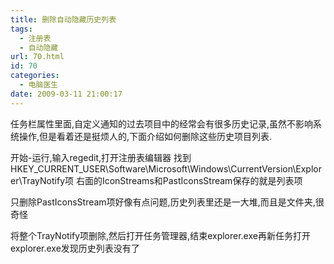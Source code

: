 ```yaml
---
title: 删除自动隐藏历史列表
tags:
  - 注册表
  - 自动隐藏
url: 70.html
id: 70
categories:
  - 电脑医生
date: 2009-03-11 21:00:17
---
```


任务栏属性里面,自定义通知的过去项目中的经常会有很多历史记录,虽然不影响系统操作,但是看着还是挺烦人的,下面介绍如何删除这些历史项目列表.  

开始-运行,输入regedit,打开注册表编辑器 找到HKEY\_CURRENT\_USER\\Software\\Microsoft\\Windows\\CurrentVersion\\Explorer\\TrayNotify项 右面的IconStreams和PastIconsStream保存的就是列表项  

只删除PastIconsStream项好像有点问题,历史列表里还是一大堆,而且是文件夹,很奇怪  

将整个TrayNotify项删除,然后打开任务管理器,结束explorer.exe再新任务打开explorer.exe发现历史列表没有了